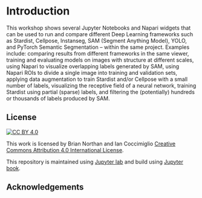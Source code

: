 # Introduction

This workshop shows several Jupyter Notebooks and Napari widgets that can be used to run and compare different Deep Learning frameworks such as Stardist, Cellpose, Instanseg, SAM (Segment Anything Model), YOLO, and PyTorch Semantic Segmentation – within the same project. Examples include: comparing results from different frameworks in the same viewer, training and evaluating models on images with structure at different scales, using Napari to visualize overlapping labels generated by SAM, using Napari ROIs to divide a single image into training and validation sets, applying data augmentation to train Stardist and/or Cellpose with a small number of labels, visualizing the receptive field of a neural network, training Stardist using partial (sparse) labels, and filtering the (potentially) hundreds or thousands of labels produced by SAM.

## License

[![CC BY 4.0][cc-by-shield]][cc-by]

This work is licensed by Brian Northan and Ian Coccimiglio 
[Creative Commons Attribution 4.0 International License][cc-by].

[cc-by]: http://creativecommons.org/licenses/by/4.0/
[cc-by-image]: https://i.creativecommons.org/l/by/4.0/88x31.png
[cc-by-shield]: https://img.shields.io/badge/License-CC%20BY%204.0-lightgrey.svg

This repository is maintained using [Jupyter lab](https://jupyterlab.readthedocs.io/en/stable/) and build using [Jupyter book](https://jupyterbook.org/intro.html).

## Acknowledgements
